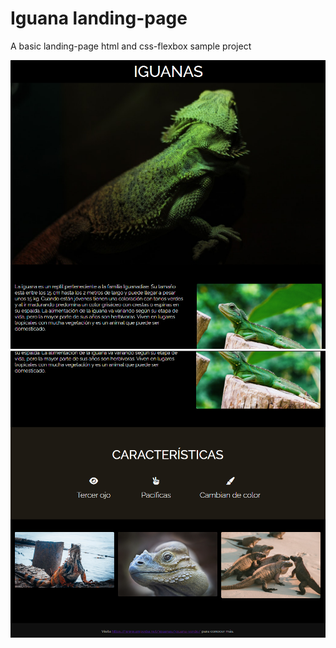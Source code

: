 # Iguana landing-page

A basic landing-page html and css-flexbox sample project

<img src="assets/imgs/readme_sample1.png">

<img src="assets/imgs/readme_sample2.png">
